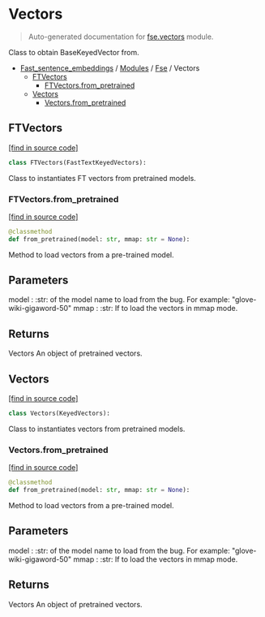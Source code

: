 # Vectors

> Auto-generated documentation for [fse.vectors](../../fse/vectors.py) module.

Class to obtain BaseKeyedVector from.

- [Fast_sentence_embeddings](../README.md#fast_sentence_embeddings-index) / [Modules](../MODULES.md#fast_sentence_embeddings-modules) / [Fse](index.md#fse) / Vectors
    - [FTVectors](#ftvectors)
        - [FTVectors.from_pretrained](#ftvectorsfrom_pretrained)
    - [Vectors](#vectors)
        - [Vectors.from_pretrained](#vectorsfrom_pretrained)

## FTVectors

[[find in source code]](../../fse/vectors.py#L51)

```python
class FTVectors(FastTextKeyedVectors):
```

Class to instantiates FT vectors from pretrained models.

### FTVectors.from_pretrained

[[find in source code]](../../fse/vectors.py#L54)

```python
@classmethod
def from_pretrained(model: str, mmap: str = None):
```

Method to load vectors from a pre-trained model.

Parameters
----------
model : :str: of the model name to load from the bug. For example: "glove-wiki-gigaword-50"
mmap : :str: If to load the vectors in mmap mode.

Returns
-------
Vectors
    An object of pretrained vectors.

## Vectors

[[find in source code]](../../fse/vectors.py#L20)

```python
class Vectors(KeyedVectors):
```

Class to instantiates vectors from pretrained models.

### Vectors.from_pretrained

[[find in source code]](../../fse/vectors.py#L23)

```python
@classmethod
def from_pretrained(model: str, mmap: str = None):
```

Method to load vectors from a pre-trained model.

Parameters
----------
model : :str: of the model name to load from the bug. For example: "glove-wiki-gigaword-50"
mmap : :str: If to load the vectors in mmap mode.

Returns
-------
Vectors
    An object of pretrained vectors.
